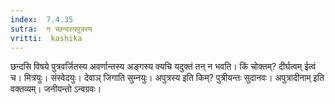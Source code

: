```yaml
---
index:  7.4.35
sutra:  न च्छन्दस्यपुत्रस्य
vritti:  kashika 
---
```


छन्दसि विषये पुत्रवर्जितस्य अवर्णान्तस्य अङ्गस्य क्यचि यदुक्तं तन् न भवति। किं चोक्तम्? दीर्घत्वम् ईत्वं च। मित्रयुः। संस्वेदयुः। देवाञ् जिगाति सुम्नयुः। अपुत्रस्य इति किम्? पुत्रीयन्तः सुदानवः। अपुत्रादीनाम् इति वक्तव्यम्। जनीयन्तो ऽन्वग्रवः।

